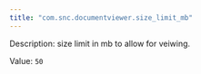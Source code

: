```yaml
---
title: "com.snc.documentviewer.size_limit_mb"
---
```


Description: size limit in mb to allow for veiwing.

Value: `50`